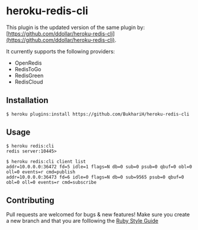 # heroku-redis-cli

This plugin is the updated version of the same plugin by: [https://github.com/ddollar/heroku-redis-cli](https://github.com/ddollar/heroku-redis-cli).

It currently supports the following providers:
- OpenRedis
- RedisToGo
- RedisGreen
- RedisCloud

## Installation

    $ heroku plugins:install https://github.com/BukhariH/heroku-redis-cli

## Usage

    $ heroku redis:cli
    redis server:10445>

    $ heroku redis:cli client list
    addr=10.0.0.0:36472 fd=5 idle=1 flags=N db=0 sub=0 psub=0 qbuf=0 obl=0 oll=0 events=r cmd=publish
    addr=10.0.0.0:36473 fd=6 idle=0 flags=N db=0 sub=9565 psub=0 qbuf=0 obl=0 oll=0 events=r cmd=subscribe

## Contributing

Pull requests are welcomed for bugs & new features!
Make sure you create a new branch and that you are folllowing the [Ruby Style Guide](https://github.com/styleguide/ruby)
